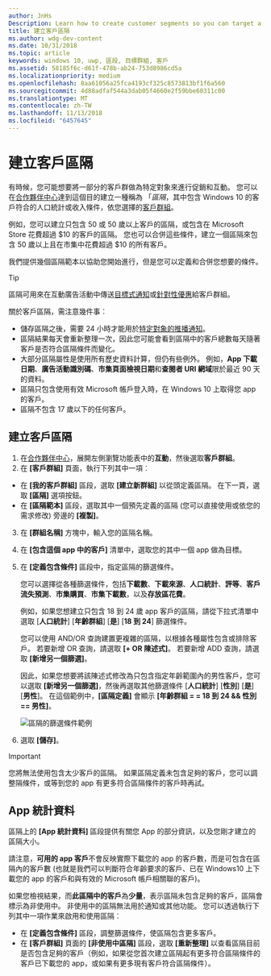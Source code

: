 ```yaml
---
author: JnHs
Description: Learn how to create customer segments so you can target a subset of your customer base for promotional or engagement purposes.
title: 建立客戶區隔
ms.author: wdg-dev-content
ms.date: 10/31/2018
ms.topic: article
keywords: windows 10, uwp, 區段, 目標群組, 客戶
ms.assetid: 58185f6c-d61f-478b-ab24-753d8986cd5a
ms.localizationpriority: medium
ms.openlocfilehash: 8aa61056a25fca4193cf325c8573813bf1f6a560
ms.sourcegitcommit: 4d88adfaf544a3dab05f4660e2f59bbe60311c00
ms.translationtype: MT
ms.contentlocale: zh-TW
ms.lasthandoff: 11/13/2018
ms.locfileid: "6457645"
---
```

# <a name="create-customer-segments"></a>建立客戶區隔

有時候，您可能想要將一部分的客戶群做為特定對象來進行促銷和互動。 您可以在[合作夥伴中心](https://partner.microsoft.com/dashboard)達到這個目的建立一種稱為 「*區隔*，其中包含 Windows 10 的客戶符合的人口統計或收入條件，依您選擇的[客戶群組](create-customer-groups.md)。

例如，您可以建立只包含 50 或 50 歲以上客戶的區隔，或包含在 Microsoft Store 花費超過 $10 的客戶的區隔。 您也可以合併這些條件，建立一個區隔來包含 50 歲以上且在市集中花費超過 $10 的所有客戶。 

我們提供幾個區隔範本以協助您開始進行，但是您可以定義和合併您想要的條件。

> [!TIP]
> 區隔可用來在互動廣告活動中傳送[目標式通知](send-push-notifications-to-your-apps-customers.md)或[針對性優惠](use-targeted-offers-to-maximize-engagement-and-conversions.md)給客戶群組。

關於客戶區隔，需注意幾件事︰
- 儲存區隔之後，需要 24 小時才能用於[特定對象的推播通知](send-push-notifications-to-your-apps-customers.md)。
- 區隔結果每天會重新整理一次，因此您可能會看到區隔中的客戶總數每天隨著客戶是否符合區隔條件而變化。
- 大部分區隔屬性是使用所有歷史資料計算，但仍有些例外。 例如，**App 下載日期**、**廣告活動識別碼**、**市集頁面檢視日期**和**查閱者 URI 網域**限於最近 90 天的資料。
- 區隔只包含使用有效 Microsoft 帳戶登入時，在 Windows 10 上取得您 app 的客戶。 
- 區隔不包含 17 歲以下的任何客戶。

## <a name="to-create-a-customer-segment"></a>建立客戶區隔

1.  在[合作夥伴中心](https://partner.microsoft.com/dashboard)，展開左側瀏覽功能表中的**互動**，然後選取**客戶群組**。
2.  在 **\[客戶群組\]** 頁面，執行下列其中一項︰
 - 在 **\[我的客戶群組\]** 區段，選取 **\[建立新群組\]** 以從頭定義區隔。 在下一頁，選取 **\[區隔\]** 選項按鈕。
 - 在 **\[區隔範本\]** 區段，選取其中一個預先定義的區隔 (您可以直接使用或依您的需求修改) 旁邊的 **\[複製\]**。
3.  在 **\[群組名稱\]** 方塊中，輸入您的區隔名稱。
4.  在 **\[包含這個 app 中的客戶\]** 清單中，選取您的其中一個 app 做為目標。
5.  在 **\[定義包含條件\]** 區段中，指定區隔的篩選條件。

    您可以選擇從各種篩選條件，包括**下載數**、**下載來源**、**人口統計**、**評等**、**客戶流失預測**、**市集購買**、**市集下載數**，以及**存放區花費**。

    例如，如果您想建立只包含 18 到 24 歲 app 客戶的區隔，請從下拉式清單中選取 [**人口統計**] [**年齡群組**] [**是**] [**18 到 24**] 篩選條件。

    您可以使用 AND/OR 查詢建置更複雜的區隔，以根據各種屬性包含或排除客戶。 若要新增 OR 查詢，請選取 **\[+ OR 陳述式\]**。 若要新增 ADD 查詢，請選取 **\[新增另一個篩選\]**。

    因此，如果您想要將該陳述式修改為只包含指定年齡範圍內的男性客戶，您可以選取 **\[新增另一個篩選\]**，然後再選取其他篩選條件 [**人口統計**] [**性別**] [**是**] [**男性**]。 在這個範例中，**\[區隔定義\]** 會顯示 **\[年齡群組 = = 18 到 24 &amp;&amp; 性別 == 男性\]**。

    ![區隔的篩選條件範例](images/create-segment-inclusions.png)
6. 選取 **\[儲存\]**。

> [!IMPORTANT]
> 您將無法使用包含太少客戶的區隔。 如果區隔定義未包含足夠的客戶，您可以調整隔條件，或等到您的 app 有更多符合區隔條件的客戶時再試。


## <a name="app-statistics"></a>App 統計資料

區隔上的 **\[App 統計資料\]** 區段提供有關您 App 的部分資訊，以及您剛才建立的區隔大小。

請注意，**可用的 app 客戶**不會反映實際下載您的 app 的客戶數，而是可包含在區隔內的客戶數 (也就是我們可以判斷符合年齡要求的客戶、已在 Windows10 上下載您的 app 的客戶和與有效的 Microsoft 帳戶相關聯的客戶)。

如果您檢視結果，而**此區隔中的客戶**為**少量**，表示區隔未包含足夠的客戶，區隔會標示為非使用中。 非使用中的區隔無法用於通知或其他功能。 您可以透過執行下列其中一項作業來啟用和使用區隔︰

- 在 **\[定義包含條件\]** 區段，調整篩選條件，使區隔包含更多客戶。
- 在 **\[客戶群組\]** 頁面的 **\[非使用中區隔\]** 區段，選取 **\[重新整理\]** 以查看區隔目前是否包含足夠的客戶（例如，如果從您首次建立區隔起有更多符合區隔條件的客戶已下載您的 app，或如果有更多現有客戶符合區隔條件）。
